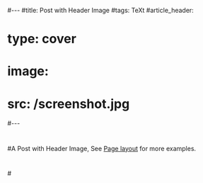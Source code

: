 #---
#title: Post with Header Image
#tags: TeXt
#article_header:
#  type: cover
#  image:
#    src: /screenshot.jpg
#---
#
#A Post with Header Image, See [Page layout](https://kitian616.github.io/jekyll-TeXt-theme/samples.html#page-layout) for more examples.
#
#<!--more-->
#